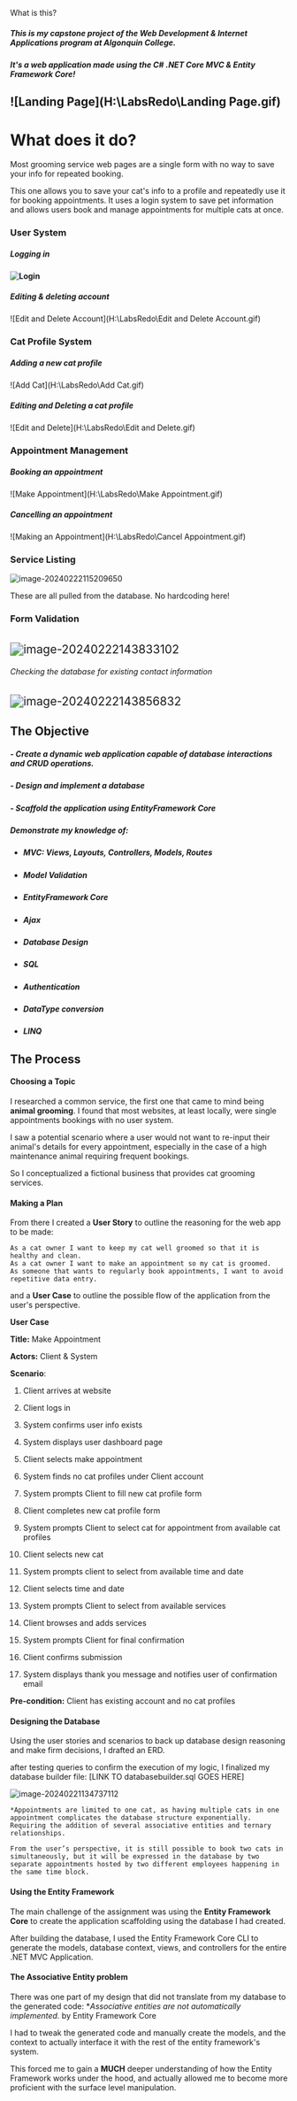 What is this?

##### This is my capstone project of the Web Development & Internet Applications program at Algonquin College. 

##### It's a web application made using the C# .NET Core MVC & Entity Framework Core!

## ![Landing Page](H:\LabsRedo\Landing Page.gif)

# What does it do?

Most grooming service web pages are a single form with no way to save your info for repeated booking. 

This one allows you to save your cat's info to a profile and repeatedly use it for booking appointments.  It uses a login system to save pet information and allows users book and manage appointments for multiple cats at once.



### 														User System

##### Logging in

#### ![Login](H:\LabsRedo\Login.gif)

##### Editing & deleting account 

![Edit and Delete Account](H:\LabsRedo\Edit and Delete Account.gif)

### 													Cat Profile System 

##### Adding a new cat profile

![Add Cat](H:\LabsRedo\Add Cat.gif)

##### Editing and Deleting a cat profile

![Edit and Delete](H:\LabsRedo\Edit and Delete.gif)

### 												Appointment Management

##### Booking an appointment

![Make Appointment](H:\LabsRedo\Make Appointment.gif)

##### Cancelling an appointment

![Making an Appointment](H:\LabsRedo\Cancel Appointment.gif)

### Service Listing

![image-20240222115209650](C:\Users\conno\AppData\Roaming\Typora\typora-user-images\image-20240222115209650.png)

These are all pulled from the database. No hardcoding here!



### Form Validation

###### 									

<img src="C:\Users\conno\AppData\Roaming\Typora\typora-user-images\image-20240222143833102.png" alt="image-20240222143833102" style="zoom:150%;" />

###### 													Checking the database for existing contact information

<img src="C:\Users\conno\AppData\Roaming\Typora\typora-user-images\image-20240222143856832.png" alt="image-20240222143856832" style="zoom:150%;" />







## The Objective

##### - Create a dynamic web application capable of database interactions and CRUD operations.

##### - Design and implement a database 

##### - Scaffold the application using EntityFramework Core 



##### Demonstrate my knowledge of:

- ##### MVC: Views, Layouts, Controllers, Models, Routes

- ##### Model Validation 

- ##### EntityFramework Core

- ##### Ajax

- ##### Database Design

- ##### SQL

- ##### Authentication

- ##### DataType conversion 

- ##### LINQ





## The Process

#### Choosing a Topic

I researched a common service, the first one that came to mind being **animal grooming**. I found that most websites, at least locally, were single appointments bookings with no user system. 

I saw a potential scenario where a user would not want to re-input their animal's details for every appointment, especially in the case of a high maintenance animal requiring frequent bookings.

So I conceptualized a fictional business that provides cat grooming services.  



#### Making a Plan

From there I created a **User Story** to outline the reasoning for the web app to be made:

```	
As a cat owner I want to keep my cat well groomed so that it is healthy and clean.
As a cat owner I want to make an appointment so my cat is groomed.
As someone that wants to regularly book appointments, I want to avoid repetitive data entry.
```

and a **User Case** to outline the possible flow of the application from the user's perspective. 



**User Case**

**Title:** Make Appointment 

**Actors:** Client & System

**Scenario**:

1. Client arrives at website

2. Client logs in

3. System confirms user info exists

4. System displays user dashboard page

5. Client selects make appointment 

6. System finds no cat profiles under Client account

7. System prompts Client to fill new cat profile form 

8. Client completes new cat profile form 

9. System prompts Client to select cat for appointment from available cat profiles

10. Client selects new cat

11. System prompts client to select from available time and date

12. Client selects time and date

13. System prompts Client to select from available services

14. Client browses and adds services

15. System prompts Client for final confirmation 

16. Client confirms submission

17. System displays thank you message and notifies user of confirmation email

 **Pre-condition:** Client has existing account and no cat profiles



#### Designing the Database

Using the user stories and scenarios to back up database design reasoning and make firm decisions, I drafted an ERD.

after testing queries to confirm the execution of my logic, I finalized my database builder file: [LINK TO databasebuilder.sql GOES HERE]

![image-20240221134737112](C:\Users\conno\AppData\Roaming\Typora\typora-user-images\image-20240221134737112.png)

```
*Appointments are limited to one cat, as having multiple cats in one appointment complicates the database structure exponentially. Requiring the addition of several associative entities and ternary relationships.

From the user’s perspective, it is still possible to book two cats in simultaneously, but it will be expressed in the database by two separate appointments hosted by two different employees happening in the same time block. 

```



#### Using the Entity Framework

The main challenge of the assignment was using the **Entity Framework Core** to create the application scaffolding using the database I had created. 

After building the database, I used the Entity Framework Core CLI to generate the models, database context, views, and controllers for the entire .NET MVC Application.

#### The Associative Entity problem

There was one part of my design that did not translate from my database to the generated code: **Associative entities are not automatically implemented.* by Entity Framework Core

I had to tweak the generated code and manually create the models, and the context to actually interface it with the rest of the entity framework's system. 

This forced me to gain a **MUCH** deeper understanding of how the Entity Framework works under the hood, and actually allowed me to become more proficient with the surface level manipulation.





 

